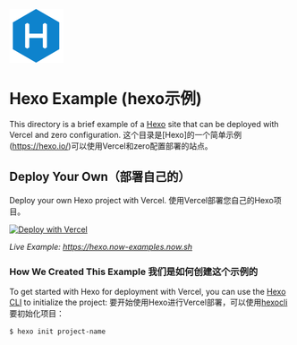 ![Hexo Logo](https://github.com/vercel/vercel/blob/master/packages/frameworks/logos/hexo.svg)

# Hexo Example (hexo示例)

This directory is a brief example of a [Hexo](https://hexo.io/) site that can be deployed with Vercel and zero configuration.
这个目录是[Hexo]的一个简单示例(https://hexo.io/)可以使用Vercel和zero配置部署的站点。
## Deploy Your Own（部署自己的）

Deploy your own Hexo project with Vercel.
使用Vercel部署您自己的Hexo项目。

[![Deploy with Vercel](https://vercel.com/button)](https://vercel.com/import/project?template=https://github.com/vercel/vercel/tree/main/examples/hexo)

_Live Example: https://hexo.now-examples.now.sh_

### How We Created This Example 我们是如何创建这个示例的

To get started with Hexo for deployment with Vercel, you can use the [Hexo CLI](https://hexo.io/docs/index.html#Installation) to initialize the project:
要开始使用Hexo进行Vercel部署，可以使用[hexocli](https://hexo.io/docs/index.html#Installation)要初始化项目：

```shell
$ hexo init project-name
```
